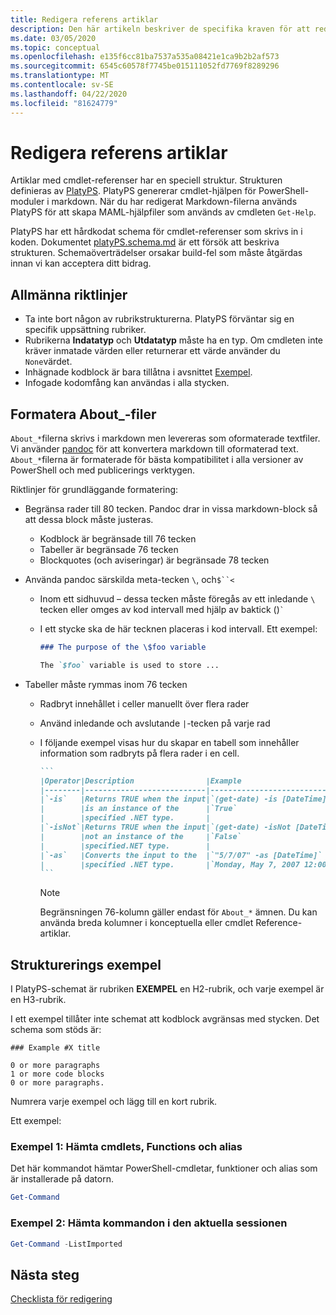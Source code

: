 ```yaml
---
title: Redigera referens artiklar
description: Den här artikeln beskriver de specifika kraven för att redigera cmdlet-referenser och om ämnen i PowerShell-dokumentationen.
ms.date: 03/05/2020
ms.topic: conceptual
ms.openlocfilehash: e135f6cc81ba7537a535a08421e1ca9b2b2af573
ms.sourcegitcommit: 6545c60578f7745be015111052fd7769f8289296
ms.translationtype: MT
ms.contentlocale: sv-SE
ms.lasthandoff: 04/22/2020
ms.locfileid: "81624779"
---
```

# <a name="editing-reference-articles"></a>Redigera referens artiklar

Artiklar med cmdlet-referenser har en speciell struktur. Strukturen definieras av [PlatyPS][].
PlatyPS genererar cmdlet-hjälpen för PowerShell-moduler i markdown. När du har redigerat Markdown-filerna används PlatyPS för att skapa MAML-hjälpfiler som används av cmdleten `Get-Help`.

PlatyPS har ett hårdkodat schema för cmdlet-referenser som skrivs in i koden. Dokumentet [platyPS.schema.md][] är ett försök att beskriva strukturen. Schemaöverträdelser orsakar build-fel som måste åtgärdas innan vi kan acceptera ditt bidrag.

## <a name="general-guidelines"></a>Allmänna riktlinjer

- Ta inte bort någon av rubrikstrukturerna. PlatyPS förväntar sig en specifik uppsättning rubriker.
- Rubrikerna **Indatatyp** och **Utdatatyp** måste ha en typ. Om cmdleten inte kräver inmatade värden eller returnerar ett värde använder du `None`värdet.
- Inhägnade kodblock är bara tillåtna i avsnittet [Exempel](#structuring-examples).
- Infogade kodomfång kan användas i alla stycken.

## <a name="formatting-about_-files"></a>Formatera About_-filer

`About_*`filerna skrivs i markdown men levereras som oformaterade textfiler. Vi använder [pandoc][] för att konvertera markdown till oformaterad text. `About_*`filerna är formaterade för bästa kompatibilitet i alla versioner av PowerShell och med publicerings verktygen.

Riktlinjer för grundläggande formatering:

- Begränsa rader till 80 tecken. Pandoc drar in vissa markdown-block så att dessa block måste justeras.
  - Kodblock är begränsade till 76 tecken
  - Tabeller är begränsade 76 tecken
  - Blockquotes (och aviseringar) är begränsade 78 tecken

- Använda pandoc särskilda meta-tecken `\`, och`$``<`
  - Inom ett sidhuvud – dessa tecken måste föregås av ett inledande `\` tecken eller omges av kod intervall med hjälp av baktick ()`` ` ``
  - I ett stycke ska de här tecknen placeras i kod intervall. Ett exempel:

    ~~~markdown
    ### The purpose of the \$foo variable

    The `$foo` variable is used to store ...
    ~~~

- Tabeller måste rymmas inom 76 tecken
  - Radbryt innehållet i celler manuellt över flera rader
  - Använd inledande och avslutande `|`-tecken på varje rad
  - I följande exempel visas hur du skapar en tabell som innehåller information som radbryts på flera rader i en cell.

    ~~~markdown
    ```
    |Operator|Description                |Example                          |
    |--------|---------------------------|---------------------------------|
    |`-is`   |Returns TRUE when the input|`(get-date) -is [DateTime]`      |
    |        |is an instance of the      |`True`                           |
    |        |specified .NET type.       |                                 |
    |`-isNot`|Returns TRUE when the input|`(get-date) -isNot [DateTime]`   |
    |        |not an instance of the     |`False`                          |
    |        |specified.NET type.        |                                 |
    |`-as`   |Converts the input to the  |`"5/7/07" -as [DateTime]`        |
    |        |specified .NET type.       |`Monday, May 7, 2007 12:00:00 AM`|
    ```
    ~~~

    > [!NOTE]
    > Begränsningen 76-kolumn gäller endast för `About_*` ämnen. Du kan använda breda kolumner i konceptuella eller cmdlet Reference-artiklar.

## <a name="structuring-examples"></a>Strukturerings exempel

I PlatyPS-schemat är rubriken **EXEMPEL** en H2-rubrik, och varje exempel är en H3-rubrik.

I ett exempel tillåter inte schemat att kodblock avgränsas med stycken. Det schema som stöds är:

```
### Example #X title

0 or more paragraphs
1 or more code blocks
0 or more paragraphs.
```

Numrera varje exempel och lägg till en kort rubrik.

Ett exempel:

### <a name="example-1-get-cmdlets-functions-and-aliases"></a>Exempel 1: Hämta cmdlets, Functions och alias

Det här kommandot hämtar PowerShell-cmdletar, funktioner och alias som är installerade på datorn.

```powershell
Get-Command
```

### <a name="example-2-get-commands-in-the-current-session"></a>Exempel 2: Hämta kommandon i den aktuella sessionen

```powershell
Get-Command -ListImported
```

## <a name="next-steps"></a>Nästa steg

[Checklista för redigering](editorial-checklist.md)

<!-- link references -->
[PlatyPS]: https://github.com/powershell/platyps
[platyPS.schema.md]: https://github.com/PowerShell/platyPS/blob/master/platyPS.schema.md
[issue1806]: https://github.com/MicrosoftDocs/PowerShell-Docs/issues/1806
[about-example]: /PowerShell/module/Microsoft.PowerShell.Core/About/about_Comparison_Operators
[Pandoc]: https://pandoc.org
